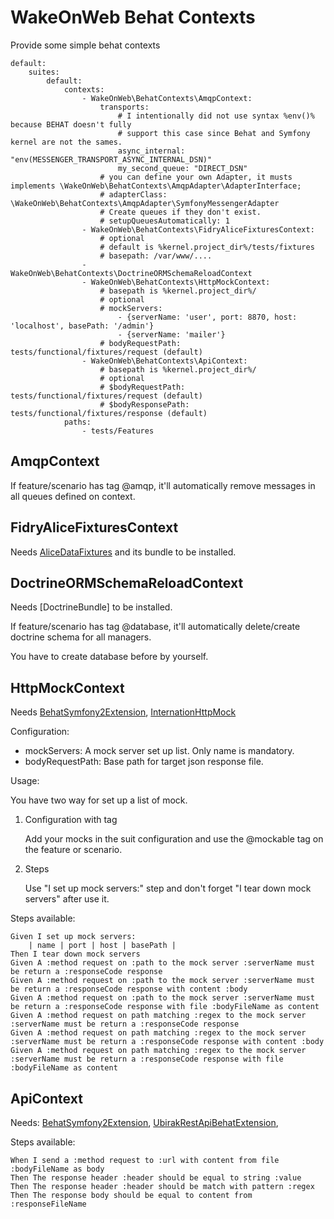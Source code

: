 # WakeOnWeb Behat Contexts

Provide some simple behat contexts

```
default:
    suites:
        default:
            contexts:
                - WakeOnWeb\BehatContexts\AmqpContext:
                    transports: 
                        # I intentionally did not use syntax %env()% because BEHAT doesn't fully
                        # support this case since Behat and Symfony kernel are not the sames.
                        async_internal: "env(MESSENGER_TRANSPORT_ASYNC_INTERNAL_DSN)"
                        my_second_queue: "DIRECT_DSN"
                    # you can define your own Adapter, it musts implements \WakeOnWeb\BehatContexts\AmqpAdapter\AdapterInterface;
                    # adapterClass: \WakeOnWeb\BehatContexts\AmqpAdapter\SymfonyMessengerAdapter
                    # Create queues if they don't exist.
                    # setupQueuesAutomatically: 1
                - WakeOnWeb\BehatContexts\FidryAliceFixturesContext:
                    # optional
                    # default is %kernel.project_dir%/tests/fixtures
                    # basepath: /var/www/.... 
                - WakeOnWeb\BehatContexts\DoctrineORMSchemaReloadContext
                - WakeOnWeb\BehatContexts\HttpMockContext:
                    # basepath is %kernel.project_dir%/
                    # optional
                    # mockServers:                    
                        - {serverName: 'user', port: 8870, host: 'localhost', basePath: '/admin'}
                        - {serverName: 'mailer'}
                    # bodyRequestPath: tests/functional/fixtures/request (default)
                - WakeOnWeb\BehatContexts\ApiContext:
                    # basepath is %kernel.project_dir%/
                    # optional
                    # $bodyRequestPath: tests/functional/fixtures/request (default)
                    # $bodyResponsePath: tests/functional/fixtures/response (default)
            paths:
                - tests/Features
```

## AmqpContext

If feature/scenario has tag @amqp, it'll automatically remove messages in all queues defined on context.


## FidryAliceFixturesContext

Needs [AliceDataFixtures](https://github.com/theofidry/AliceDataFixtures) and its bundle to be installed.

## DoctrineORMSchemaReloadContext

Needs [DoctrineBundle] to be installed.

If feature/scenario has tag @database, it'll automatically delete/create doctrine schema for all managers.

You have to create database before by yourself.

## HttpMockContext

Needs 
    [BehatSymfony2Extension](https://github.com/Behat/Symfony2Extension),
    [InternationHttpMock](https://github.com/InterNations/http-mock)
    
Configuration:

 - mockServers: A mock server set up list. Only name is mandatory.
 - bodyRequestPath: Base path for target json response file.

Usage:

You have two way for set up a list of mock. 
1. Configuration with tag

    Add your mocks in the suit configuration and use the @mockable tag on the feature or scenario.
2. Steps

    Use "I set up mock servers:" step and don't forget "I tear down mock servers" after use it.
    
Steps available:
 
    Given I set up mock servers:
        | name | port | host | basePath |
    Then I tear down mock servers
    Given A :method request on :path to the mock server :serverName must be return a :responseCode response
    Given A :method request on :path to the mock server :serverName must be return a :responseCode response with content :body
    Given A :method request on :path to the mock server :serverName must be return a :responseCode response with file :bodyFileName as content   
    Given A :method request on path matching :regex to the mock server :serverName must be return a :responseCode response
    Given A :method request on path matching :regex to the mock server :serverName must be return a :responseCode response with content :body
    Given A :method request on path matching :regex to the mock server :serverName must be return a :responseCode response with file :bodyFileName as content

## ApiContext

Needs:
    [BehatSymfony2Extension](https://github.com/Behat/Symfony2Extension),
    [UbirakRestApiBehatExtension](https://github.com/ubirak/rest-api-behat-extension),

Steps available:

    When I send a :method request to :url with content from file :bodyFileName as body
    Then The response header :header should be equal to string :value
    Then The response header :header should be match with pattern :regex
    Then The response body should be equal to content from :responseFileName
